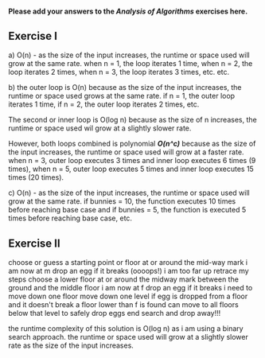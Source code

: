 #### Please add your answers to the ***Analysis of  Algorithms*** exercises here.

## Exercise I

a) O(n) - as the size of the input increases, the runtime or space used will grow at the same rate. when n = 1, the loop iterates 1 time, when n = 2, the loop iterates 2 times, when n = 3, the loop iterates 3 times, etc. etc.

b) 
the outer loop is O(n) because as the size of the input increases, the runtime or space used grows at the same rate. if n = 1, the outer loop iterates 1 time, if n = 2, the outer loop iterates 2 times, etc. 

The second or inner loop is O(log n) because as the size of n increases, the runtime or space used wil grow at a slightly slower rate. 

However, both loops combined is polynomial ***O(n^c)*** because as the size of the input increases, the runtime or space used will grow at a faster rate. when n = 3, outer loop executes 3 times and inner loop executes 6 times (9 times), when n = 5, outer loop executes 5 times and inner loop executes 15 times (20 times).

c) O(n) - as the size of the input increases, the runtime or space used will grow at the same rate. if bunnies = 10, the function executes 10 times before reaching base case and if bunnies = 5, the function  is executed 5 times before reaching base case, etc.

## Exercise II

choose or guess a starting point or floor at or around the mid-way mark
i am now at m
drop an egg
if it breaks (oooops!)
i am too far up
retrace my steps
choose a lower floor at or around the midway mark between the ground and the middle floor
i am now at f
drop an egg
if it breaks i need to move down one floor
move down one level
if egg is dropped from a floor and it doesn't break
a floor lower than f is found
can move to all floors below that level to safely drop eggs
end search and drop away!!!

the runtime complexity of this solution is O(log n) as i am using a binary search approach. the runtime or space used will grow at a slightly slower rate as the size of the input increases. 
